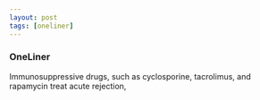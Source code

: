 ```yaml
---
layout: post
tags: [oneliner]
---
```



### OneLiner

Immunosuppressive drugs, such as cyclosporine, tacrolimus, and rapamycin treat acute rejection,
